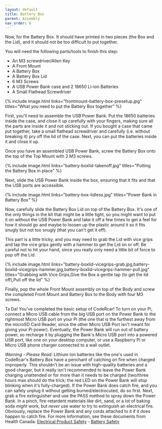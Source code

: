```yaml
---
layout: default
title: Battery Box
parent: Assembly
nav_order: 6
---
```


Now, for the Battery Box. It should have printed in two pieces (the Box and the Lid), and it should not be too difficult to put together.

You will need the following parts/tools to finish this step:

- An M3 screwdriver/Allen Key
- A Front Mount
- A Battery Box
- A Battery Box Lid
- 6 M3 Screws
- A USB Power Bank case and 2 18650 Li-ion Batteries
- A Small Flathead Screwdriver

{% include image.html links="frontmount-battery-box-presetup.jpg" titles="What you need to put the Battery Box together" %}

First, you'll need to assemble the USB Power Bank. Put the 18650 batteries inside the case, and close it up carefully with your fingers, making sure all the parts are inside it and not sticking out. If you bought a case that came put together, take a small flathead screwdriver and carefully (i.e. without breaking it) pry off the lid of the case. Next, you can put the batteries inside it and close it up.

Once you have an assembled USB Power Bank, screw the Battery Box onto the top of the Top Mount with 2 M3 screws.

{% include image.html links="battery-boxlid-takenoff.jpg" titles="Putting the Battery Box in place" %}

Next, slide the USB Power Bank inside the box, ensuring that it fits and that the USB ports are accessible.

{% include image.html links="battery-box-lidless.jpg" titles="Power Bank in Battery Box" %}

Now, carefully slide the Battery Box Lid on top of the Battery Box. It's one of the only things in the kit that might be a little tight, so you might want to put it on without the USB Power Bank and take it off a few times to get a feel for how it should go and maybe to loosen up the plastic around it so it fits snugly but not too snugly (that you can't get it off).

This part is a little tricky, and you may need to grab the Lid with vice grips and tap the vice grips gently with a hammer to get the Lid on or off. Be careful not to hit your hand, since you really only need a little bit of force to pop off the Lid.

{% include image.html links="battery-boxlid-vicegrips-grab.jpg,battery-boxlid-vicegrips-hammer.jpg,battery-boxlid-vicegrips-hammer-pull.jpg" titles="Grabbing with Vice Grips,Give the Box a gentle tap (to get the lid off),Pull off the lid" %}

Finally, pop the whole Front Mount assembly on top of the Body and screw the completed Front Mount and Battery Box to the Body with four M3 screws.

Ta Da! You've completed the basic setup of CodeRcar! To turn on your Pi, connect a Micro USB cable from the big USB port on the Power Bank to the rightmost Micro USB port on your Pi (the one that is the furthest away from the microSD Card Reader, since the other Micro USB Port isn't meant for giving your Pi power). Eventually, the Power Bank will run out of battery power, so recharge it by plugging the Bank's Micro USB port into a powered USB port, like one on your desktop computer, or use a Raspberry Pi or Micro USB phone charger connected to a wall outlet.

*Warning - Please Read:* Lithium Ion batteries like the one's used in CodeRcar's Battery Box have a penchant of catching on fire when charged improperly. This shouldn't be an issue with high-quality batteries and a good charger, but it really isn't recommended to leave the Power Bank charging unattended or for more than it needs to be charged (two/three hours max should do the trick; the red LED on the Power Bank will stop blinking when it's fully-charged). If the Power Bank does catch fire, and you can safely unplug it without getting burned/electrocuted, do so first. Next, grab a fire extinguisher and use the PASS method to spray down the Power Bank. In a pinch, fire-retardent materials like dirt, sand, or a lot of baking soda _might_ work, but _never_ use water to try to extinguish an electrical fire. Obviously, replace the Power Bank and any cords attached to it if it does happen to catch fire. For more information, see these documents from Health Canada: [Electrical Product Safety](https://www.canada.ca/en/health-canada/services/home-safety/electrical-products.html) - [Battery Safety](https://www.canada.ca/en/health-canada/services/toy-safety/battery-safety.html)
